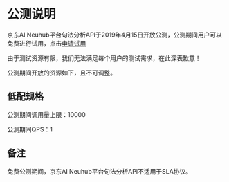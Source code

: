 # 公测说明

京东AI Neuhub平台句法分析API于2019年4月15日开放公测，公测期间用户可以免费进行试用，点击[申请试用](https://neuhub.jd.com/ai/api/nlp/systax)

由于测试资源有限，我们无法满足每个用户的测试需求，在此深表歉意！

公测期间开放的资源如下，且不可调整。

## 低配规格

公测期间调用量上限：10000

公测期间QPS：1

## 备注

免费公测期间，京东AI Neuhub平台句法分析API不适用于SLA协议。

